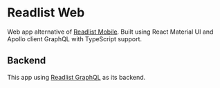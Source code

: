 # Readlist Web

Web app alternative of
[Readlist Mobile](https://github.com/gagahpangeran/readlist-mobile/). Built
using React Material UI and Apollo client GraphQL with TypeScript support.

## Backend

This app using
[Readlist GraphQL](https://github.com/gagahpangeran/readlist-graphql) as its
backend.
